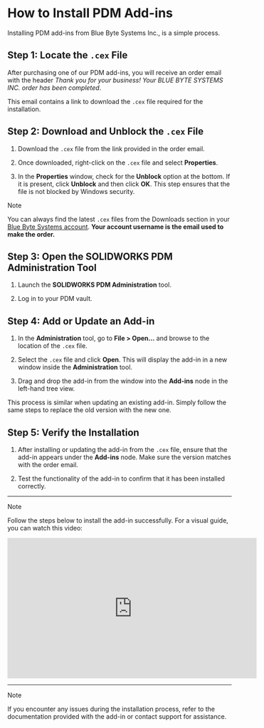 # How to Install PDM Add-ins

Installing PDM add-ins from Blue Byte Systems Inc., is a simple process.

## Step 1: Locate the `.cex` File

After purchasing one of our PDM add-ins, you will receive an order email with the header *Thank you for your business! Your BLUE BYTE SYSTEMS INC. order has been completed*. 

This email contains a link to download the `.cex` file required for the installation.

## Step 2: Download and Unblock the `.cex` File

1. Download the `.cex` file from the link provided in the order email.

2. Once downloaded, right-click on the `.cex` file and select **Properties**.

3. In the **Properties** window, check for the **Unblock** option at the bottom. If it is present, click **Unblock** and then click **OK**. This step ensures that the file is not blocked by Windows security.

> [!NOTE]
> You can always find the latest `.cex` files from the Downloads section in your [Blue Byte Systems account](https://bluebyte.biz/account). **Your account username is the email used to make the order.**

## Step 3: Open the SOLIDWORKS PDM Administration Tool

1. Launch the **SOLIDWORKS PDM Administration** tool.

2. Log in to your PDM vault.

## Step 4: Add or Update an Add-in

1. In the **Administration** tool, go to **File > Open...** and browse to the location of the `.cex` file.

2. Select the `.cex` file and click **Open**. This will display the add-in in a new window inside the **Administration** tool.

3. Drag and drop the add-in from the window into the **Add-ins** node in the left-hand tree view.

This process is similar when updating an existing add-in. Simply follow the same steps to replace the old version with the new one.

## Step 5: Verify the Installation

1. After installing or updating the add-in from the `.cex` file, ensure that the add-in appears under the **Add-ins** node. Make sure the version matches with the order email.

2. Test the functionality of the add-in to confirm that it has been installed correctly.
---
> [!Note]
> Follow the steps below to install the add-in successfully. For a visual guide, you can watch this video:
> <iframe width="560" height="315" src="https://www.youtube.com/embed/PZcqz4Q_YZ0?si=DiDlNDLug4FLhYb9" title="YouTube video player" frameborder="0" allow="accelerometer; autoplay; clipboard-write; encrypted-media; gyroscope; picture-in-picture; web-share" referrerpolicy="strict-origin-when-cross-origin" allowfullscreen></iframe>
---
> [!Note]
> If you encounter any issues during the installation process, refer to the documentation provided with the add-in or contact support for assistance.

